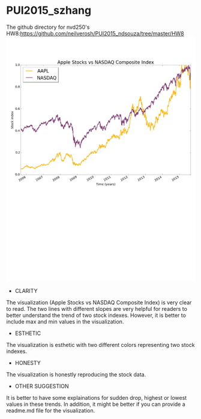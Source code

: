 # PUI2015_szhang
The github directory for nvd250's HW8:https://github.com/neilverosh/PUI2015_ndsouza/tree/master/HW8
![alt image](https://github.com/seuen/PUI2015_szhang/blob/master/HW8/Peer%20Review/neilverosh.png)

* CLARITY

The visualization (Apple Stocks vs NASDAQ Composite Index) is very clear to read. The two lines with different slopes are very helpful for readers to better understand the trend of two stock indexes. However, it is better to include max and min values in the visualization.

* ESTHETIC

The visualization is esthetic with two different colors representing two stock indexes. 

* HONESTY

The visualization is honestly reproducing the stock data.

* OTHER SUGGESTION

It is better to have some explainations for sudden drop, highest or lowest values in these trends. In addition, it might be better if you can provide a readme.md file for the visualization.

